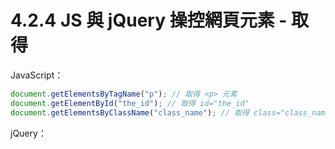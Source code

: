 # 4.2.4 JS 與 jQuery 操控網頁元素 - 取得

JavaScript：

```js
document.getElementsByTagName("p"); // 取得 <p> 元素
document.getElementById("the_id"); // 取得 id="the_id"
document.getElementsByClassName("class_name"); // 取得 class="class_name"
```

jQuery：

```

```



